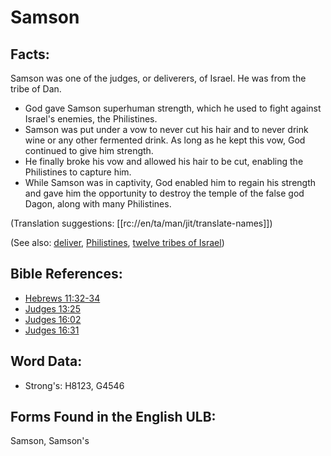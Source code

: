 # Samson

## Facts:

Samson was one of the judges, or deliverers, of Israel. He was from the tribe of Dan.

* God gave Samson superhuman strength, which he used to fight against Israel's enemies, the Philistines.
* Samson was put under a vow to never cut his hair and to never drink wine or any other fermented drink. As long as he kept this vow, God continued to give him strength.
* He finally broke his vow and allowed his hair to be cut, enabling the Philistines to capture him.
* While Samson was in captivity, God enabled him to regain his strength and gave him the opportunity to destroy the temple of the false god Dagon, along with many Philistines.

(Translation suggestions: [[rc://en/ta/man/jit/translate-names]])

(See also: [deliver](../other/deliverer.md), [Philistines](../names/philistines.md), [twelve tribes of Israel](../other/12tribesofisrael.md))

## Bible References:

* [Hebrews 11:32-34](rc://en/tn/help/heb/11/32)
* [Judges 13:25](rc://en/tn/help/jdg/13/25)
* [Judges 16:02](rc://en/tn/help/jdg/16/02)
* [Judges 16:31](rc://en/tn/help/jdg/16/31)

## Word Data:

* Strong's: H8123, G4546

## Forms Found in the English ULB:

Samson, Samson's
